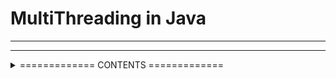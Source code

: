 # MultiThreading in Java
<hr>
<hr>






<details>
# <summary>=============    CONTENTS    =============</summary>
<br>
    1. Introduction

    2. The ways to define, instantiate and start a new Thread.

    1. By extending Thread class
    2. By implementing Runnable interface

    1. Thread class Constructors
    2. Thread Prioirity
    3. Getting and Setting name of a thread
    4. The methods to Stop Thread Execution
        1. yield()
        2. join()
        3. sleep()
    5. Synchronization
    6. Inter Thread Communication
    7. Deadlock
    8. Daemon Threads.
    9. Various Conclusions
        1. To stop a thread
        2. Suspend & resume a thread
        3. Thread group
        4. Green Thread
        5. Thread local
    10. Lifecycle of Thread.
</details>
